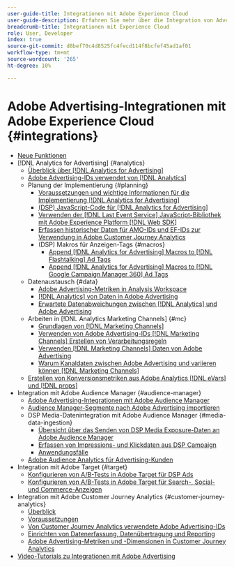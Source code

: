```yaml
---
user-guide-title: Integrationen mit Adobe Experience Cloud
user-guide-description: Erfahren Sie mehr über die Integration von Advertising DSP und Advertising Search mit anderen Adobe Experience Cloud-Produkten und -Services.
breadcrumb-title: Integrationen mit Experience Cloud
role: User, Developer
index: true
source-git-commit: d8bef70c4d8525fc4fecd114f8bcfef45ad1af01
workflow-type: tm+mt
source-wordcount: '265'
ht-degree: 10%

---
```



# Adobe Advertising-Integrationen mit Adobe Experience Cloud {#integrations}

<!--  ADD LATER: and Adobe Experience Platform -->

+ [Neue Funktionen](/help/integrations/home.md)
+ [!DNL Analytics for Advertising] {#analytics}
   + [Überblick über [!DNL Analytics for Advertising]](/help/integrations/analytics/overview.md)
   + [Adobe Advertising-IDs verwendet von [!DNL Analytics]](/help/integrations/analytics/ids.md)
   + Planung der Implementierung {#planning}
      + [Voraussetzungen und wichtige Informationen für die Implementierung [!DNL Analytics for Advertising]](/help/integrations/analytics/prerequisites.md)
      + [(DSP) JavaScript-Code für [!DNL Analytics for Advertising]](/help/integrations/analytics/javascript.md)
      + [Verwenden der  [!DNL Last Event Service] JavaScript-Bibliothek mit Adobe Experience Platform [!DNL Web SDK]](/help/integrations/analytics/web-sdk.md)
      + [Erfassen historischer Daten für AMO-IDs und EF-IDs zur Verwendung in Adobe Customer Journey Analytics](/help/integrations/analytics/rvars-to-evars.md)
      + (DSP) Makros für Anzeigen-Tags {#macros}
         + [Append [!DNL Analytics for Advertising] Macros to [!DNL Flashtalking] Ad Tags](/help/integrations/analytics/macros-flashtalking.md)
         + [Append [!DNL Analytics for Advertising] Macros to [!DNL Google Campaign Manager 360] Ad Tags](/help/integrations/analytics/macros-google-campaign-manager.md)
   + Datenaustausch {#data}
      + [Adobe Advertising-Metriken in Analysis Workspace](/help/integrations/analytics/advertising-metrics-in-analytics.md)
      + [[!DNL Analytics] von Daten in Adobe Advertising](/help/integrations/analytics/analytics-data-in-advertising.md)
      + [Erwartete Datenabweichungen zwischen  [!DNL Analytics]  und Adobe Advertising](/help/integrations/analytics/data-variances.md)
   + Arbeiten in [!DNL Analytics Marketing Channels] {#mc}
      + [Grundlagen von [!DNL Marketing Channels]](/help/integrations/analytics/marketing-channels/mc-overview.md)
      + [Verwenden von Adobe Advertising-IDs  [!DNL Marketing Channels]  Erstellen von Verarbeitungsregeln](/help/integrations/analytics/marketing-channels/mc-ids.md)
      + [Verwenden  [!DNL Marketing Channels]  Daten von Adobe Advertising](/help/integrations/analytics/marketing-channels/mc-ac-data.md)
      + [Warum Kanaldaten zwischen Adobe Advertising und variieren können [!DNL Marketing Channels]](/help/integrations/analytics/marketing-channels/mc-data-variances.md)
   + [Erstellen von Konversionsmetriken aus Adobe Analytics [!DNL eVars] und [!DNL props]](/help/integrations/analytics/conversion-metrics-from-evars.md)
+ Integration mit Adobe Audience Manager {#audience-manager}
   + [Adobe Advertising-Integrationen mit Adobe Audience Manager](/help/integrations/audience-manager/overview.md)
   + [Audience Manager-Segmente nach Adobe Advertising importieren](/help/integrations/audience-manager/import-audiences.md)
   + DSP Media-Datenintegration mit Adobe Audience Manager {#media-data-ingestion}
      + [Übersicht über das Senden von DSP Media Exposure-Daten an Adobe Audience Manager](/help/integrations/audience-manager/media-data-integration/overview.md)
      + [Erfassen von Impressions- und Klickdaten aus DSP Campaign](/help/integrations/audience-manager/media-data-integration/collect.md)
      + [Anwendungsfälle](/help/integrations/audience-manager/media-data-integration/use-cases.md)
   + [Adobe Audience Analytics für Advertising-Kunden](/help/integrations/audience-manager/audience-analytics.md)
+ Integration mit Adobe Target {#target}
   + [Konfigurieren von A/B-Tests in Adobe Target für DSP Ads](/help/integrations/target/ab-tests-dsp.md)
   + [Konfigurieren von A/B-Tests in Adobe Target für Search-, Social- und Commerce-Anzeigen](/help/integrations/target/ab-tests-search.md)
+ Integration mit Adobe Customer Journey Analytics {#customer-journey-analytics}
   + [Überblick](/help/integrations/customer-journey-analytics/overview.md)
   + [Voraussetzungen](/help/integrations/customer-journey-analytics/prerequisites.md)
   + [Von Customer Journey Analytics verwendete Adobe Advertising-IDs](/help/integrations/customer-journey-analytics/ids.md)
   + [Einrichten von Datenerfassung, Datenübertragung und Reporting](/help/integrations/customer-journey-analytics/set-up.md)
   + [Adobe Advertising-Metriken und -Dimensionen in Customer Journey Analytics](/help/integrations/customer-journey-analytics/advertising-data-in-cja.md)
+ [Video-Tutorials zu Integrationen mit Adobe Advertising](https://experienceleague.adobe.com/docs/advertising-learn/tutorials/overview.html)<!-- rename if the tutorials TOC structure changes -->
